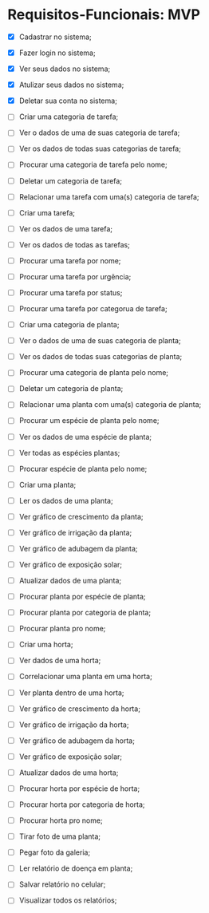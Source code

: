 # Requisitos-Funcionais: MVP

  - [x] Cadastrar no sistema;
  - [x] Fazer login no sistema;
  - [x] Ver seus dados no sistema;
  - [x] Atulizar seus dados no sistema;
  - [x] Deletar sua conta no sistema;
  - [ ] Criar uma categoria de tarefa;
  - [ ] Ver o dados de uma de suas categoria de tarefa;
  - [ ] Ver os dados de todas suas categorias de tarefa;
  - [ ] Procurar uma categoria de tarefa pelo nome;
  - [ ] Deletar um categoria de tarefa;
  - [ ] Relacionar uma tarefa com uma(s) categoria de tarefa;
  - [ ] Criar uma tarefa;
  - [ ] Ver os dados de uma tarefa;
  - [ ] Ver os dados de todas as tarefas;
  - [ ] Procurar uma tarefa por nome;
  - [ ] Procurar uma tarefa por urgẽncia;
  - [ ] Procurar uma tarefa por status;
  - [ ] Procurar uma tarefa por categorua de tarefa;
  - [ ] Criar uma categoria de planta;
  - [ ] Ver o dados de uma de suas categoria de planta;
  - [ ] Ver os dados de todas suas categorias de planta;
  - [ ] Procurar uma categoria de planta pelo nome;
  - [ ] Deletar um categoria de planta;
  - [ ] Relacionar uma planta com uma(s) categoria de planta;
  - [ ] Procurar um espécie de planta pelo nome;
  - [ ] Ver os dados de uma espécie de planta;
  - [ ] Ver todas as espécies plantas;
  - [ ] Procurar espécie de planta pelo nome;
  - [ ] Criar uma planta;
  - [ ] Ler os dados de uma planta;
  - [ ] Ver gráfico de crescimento da planta;
  - [ ] Ver gráfico de irrigação da planta;
  - [ ] Ver gráfico de adubagem da planta;
  - [ ] Ver gráfico de exposição solar;
  - [ ] Atualizar dados de uma planta;
  - [ ] Procurar planta por espécie de planta;
  - [ ] Procurar planta por categoria de planta;
  - [ ] Procurar planta pro nome;
  - [ ] Criar uma horta;
  - [ ] Ver dados de uma horta;
  - [ ] Correlacionar uma planta em uma horta;
  - [ ] Ver planta dentro de uma horta;
  - [ ] Ver gráfico de crescimento da horta;
  - [ ] Ver gráfico de irrigação da horta;
  - [ ] Ver gráfico de adubagem da horta;
  - [ ] Ver gráfico de exposição solar;
  - [ ] Atualizar dados de uma horta;
  - [ ] Procurar horta por espécie de horta;
  - [ ] Procurar horta por categoria de horta;
  - [ ] Procurar horta pro nome;
  - [ ] Tirar foto de uma planta;
  - [ ] Pegar foto da galeria;
  - [ ] Ler relatório de doença em planta;
  - [ ] Salvar relatório no celular;
  - [ ] Visualizar todos os relatórios;

